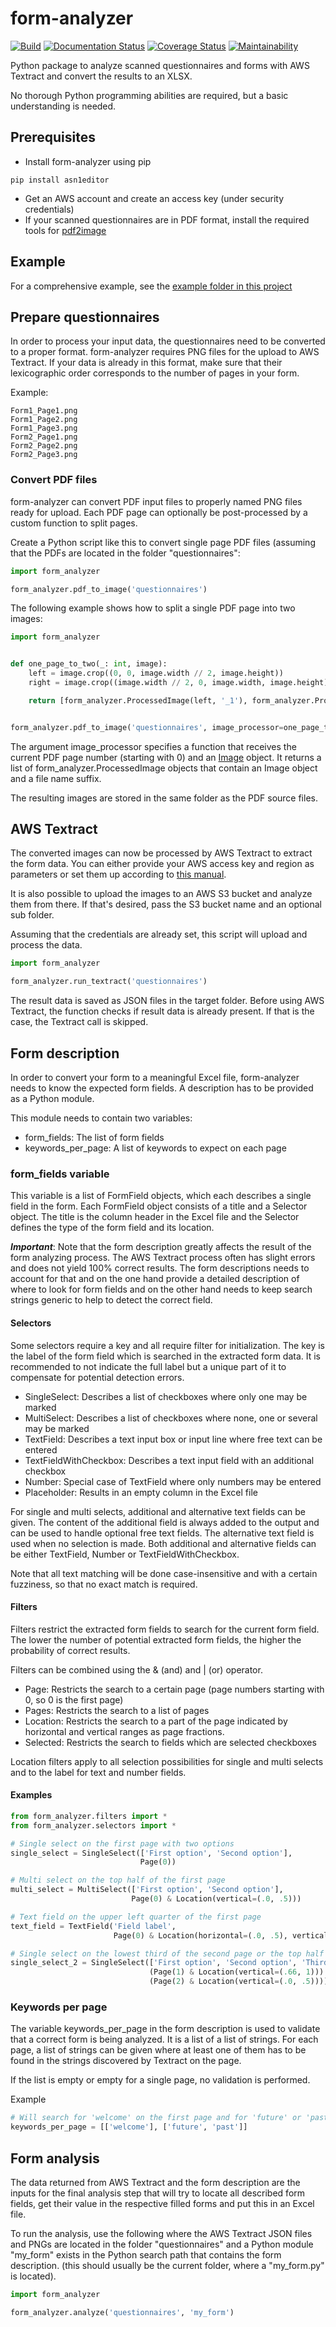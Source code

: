 # form-analyzer

[![Build](https://github.com/Futsch1/form-analyzer/actions/workflows/python-package.yml/badge.svg)](https://github.com/Futsch1/form-analyzer/actions/workflows/python-package.yml)
[![Documentation Status](https://readthedocs.org/projects/form-analyzer/badge/?version=latest)](https://form-analyzer.readthedocs.io/en/latest/?badge=latest)
[![Coverage Status](https://coveralls.io/repos/github/Futsch1/form-analyzer/badge.svg?branch=main)](https://coveralls.io/github/Futsch1/form-analyzer?branch=main)
[![Maintainability](https://api.codeclimate.com/v1/badges/743708a08f4e8fd7bf7e/maintainability)](https://codeclimate.com/github/Futsch1/form-analyzer/maintainability)

Python package to analyze scanned questionnaires and forms with AWS Textract and convert the results to an XLSX.

No thorough Python programming abilities are required, but a basic understanding is needed.

## Prerequisites

- Install form-analyzer using pip

```
pip install asn1editor
```

- Get an AWS account and create an access key (under security credentials)
- If your scanned questionnaires are in PDF format, install the required tools
  for [pdf2image](https://pypi.org/project/pdf2image/)

## Example

For a comprehensive example, see the 
[example folder in this project](https://github.com/Futsch1/form-analyzer/tree/main/example)

## Prepare questionnaires

In order to process your input data, the questionnaires need to be converted to a proper format.
form-analyzer requires PNG files for the upload to AWS Textract. If your data is already in this
format, make sure that their lexicographic order corresponds to the number of pages in your form.

Example:

```
Form1_Page1.png
Form1_Page2.png
Form1_Page3.png
Form2_Page1.png
Form2_Page2.png
Form2_Page3.png
```

### Convert PDF files

form-analyzer can convert PDF input files to properly named PNG files ready for upload. Each PDF
page can optionally be post-processed by a custom function to split pages.

Create a Python script like this to convert single page PDF files (assuming that the PDFs are located
in the folder "questionnaires":

```python
import form_analyzer

form_analyzer.pdf_to_image('questionnaires')
```

The following example shows how to split a single PDF page into two images:

```python
import form_analyzer


def one_page_to_two(_: int, image):
    left = image.crop((0, 0, image.width // 2, image.height))
    right = image.crop((image.width // 2, 0, image.width, image.height))

    return [form_analyzer.ProcessedImage(left, '_1'), form_analyzer.ProcessedImage(right, '_2')]


form_analyzer.pdf_to_image('questionnaires', image_processor=one_page_to_two)
```

The argument image_processor specifies a function that receives the current PDF page number (starting with 0)
and an [Image](https://pillow.readthedocs.io/en/stable/reference/Image.html#PIL.Image.Image) object.
It returns a list of form_analyzer.ProcessedImage objects that contain an Image object and a file name suffix.

The resulting images are stored in the same folder as the PDF source files.

## AWS Textract

The converted images can now be processed by AWS Textract to extract the form data. You can either
provide your AWS access key and region as parameters or set them up according to
[this manual](https://boto3.amazonaws.com/v1/documentation/api/latest/guide/credentials.html).

It is also possible to upload the images to an AWS S3 bucket and analyze them from there. If that's
desired, pass the S3 bucket name and an optional sub folder.

Assuming that the credentials are already set, this script will upload and process the data.

```python
import form_analyzer

form_analyzer.run_textract('questionnaires')
```

The result data is saved as JSON files in the target folder. Before using AWS Textract, the
function checks if result data is already present. If that is the case, the Textract call is skipped.

## Form description

In order to convert your form to a meaningful Excel file, form-analyzer needs to know the expected
form fields. A description has to be provided as a Python module.

This module needs to contain two variables:

- form_fields: The list of form fields
- keywords_per_page: A list of keywords to expect on each page

### form_fields variable

This variable is a list of FormField objects, which each describes a single field in the form. Each
FormField object consists of a title and a Selector object. The title is the column header in the Excel
file and the Selector defines the type of the form field and its location.

**_Important_**:
Note that the form description greatly affects the result of the form analyzing process. The AWS
Textract process often has slight errors and does not yield 100% correct results. The form descriptions
needs to account for that and on the one hand provide a detailed description of where to look for
form fields and on the other hand needs to keep search strings generic to help to detect the correct
field.

#### Selectors

Some selectors require a key and all require filter for initialization. The key is the label
of the form field which is searched in the extracted form data. It is recommended to not
indicate the full label but a unique part of it to compensate for potential detection errors.

- SingleSelect: Describes a list of checkboxes where only one may be marked
- MultiSelect: Describes a list of checkboxes where none, one or several may be marked
- TextField: Describes a text input box or input line where free text can be entered
- TextFieldWithCheckbox: Describes a text input field with an additional checkbox
- Number: Special case of TextField where only numbers may be entered
- Placeholder: Results in an empty column in the Excel file

For single and multi selects, additional and alternative text fields can be given. The 
content of the additional field is always added to the output and can be used to handle
optional free text fields. The alternative text field is used when no selection is made.
Both additional and alternative fields can be either TextField, Number or 
TextFieldWithCheckbox.

Note that all text matching will be done case-insensitive and with a certain fuzziness, so that
no exact match is required.

#### Filters

Filters restrict the extracted form fields to search for the current form field. The lower the number
of potential extracted form fields, the higher the probability of correct results.

Filters can be combined using the & (and) and | (or) operator.

- Page: Restricts the search to a certain page (page numbers starting with 0, so 0 is the first page)
- Pages: Restricts the search to a list of pages
- Location: Restricts the search to a part of the page indicated by horizontal and vertical ranges as page fractions.
- Selected: Restricts the search to fields which are selected checkboxes

Location filters apply to all selection possibilities for single and multi selects and to the label
for text and number fields.

#### Examples

```python
from form_analyzer.filters import *
from form_analyzer.selectors import *

# Single select on the first page with two options
single_select = SingleSelect(['First option', 'Second option'], 
                             Page(0))

# Multi select on the top half of the first page
multi_select = MultiSelect(['First option', 'Second option'],
                           Page(0) & Location(vertical=(.0, .5)))

# Text field on the upper left quarter of the first page
text_field = TextField('Field label',
                       Page(0) & Location(horizontal=(.0, .5), vertical=(.0, .5)))

# Single select on the lowest third of the second page or the top half of the third page
single_select_2 = SingleSelect(['First option', 'Second option', 'Third option'],
                               (Page(1) & Location(vertical=(.66, 1))) |
                               (Page(2) & Location(vertical=(.0, .5))))
```

### Keywords per page

The variable keywords_per_page in the form description is used to validate that a correct form is 
being analyzed. It is a list of a list of strings. For each page, a list of strings can be given 
where at least one of them has to be found in the strings discovered by Textract on the page.

If the list is empty or empty for a single page, no validation is performed.

Example

```python
# Will search for 'welcome' on the first page and for 'future' or 'past' on the second
keywords_per_page = [['welcome'], ['future', 'past']]
```

## Form analysis

The data returned from AWS Textract and the form description are the inputs for the final
analysis step that will try to locate all described form fields, get their value in the respective
filled forms and put this in an Excel file.

To run the analysis, use the following where the AWS Textract JSON files and PNGs are located
in the folder "questionnaires" and a Python module "my_form" exists in the Python search path 
that contains the form description.
(this should usually be the current folder, where a "my_form.py" is located).

```python
import form_analyzer

form_analyzer.analyze('questionnaires', 'my_form')
```
